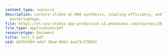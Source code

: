 ```yaml
---
content_type: resource
description: Lecture slides on DNA synthesis, coupling efficiency, and a refactoring
  bacteriophage.
file: https://ol-ocw-studio-app-production.s3.amazonaws.com/courses/20-109-laboratory-fundamentals-in-biological-engineering-fall-2007/b8fbfd94ada736ad06b14aa73c578941_lec1_5.pdf
file_type: application/pdf
resourcetype: Document
title: lec1_5.pdf
uid: b8fbfd94-ada7-36ad-06b1-4aa73c578941
---
```

